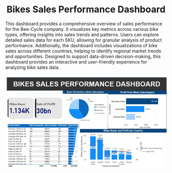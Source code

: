 <head>
     <h1 align="center">Bikes Sales Performance Dashboard</h1>
</head>
<body>
    <p>This dashboard provides a comprehensive overview of sales performance for the Bee-Cycle company. It visualizes key metrics across various bike types, offering insights into sales trends and patterns. Users can explore detailed sales data for each SKU, allowing for granular analysis of product performance. Additionally, the dashboard includes visualizations of bike sales across different countries, helping to identify regional market trends and opportunities. Designed to support data-driven decision-making, this dashboard provides an interactive and user-friendly experience for analyzing bike sales data.</p>
    <img src="Bikes_dashboard.JPG" alt="Bikes Sales Performance Dashboard">
</body>
</html>
